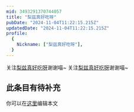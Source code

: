 ```yaml
---
mid: 3493291370744057
title: "梨兹真好吃呀"
pubDate: "2024-11-04T11:22:15.215Z"
updatedDate: "2024-11-04T11:22:15.215Z"
profile:
  {
    Nickname: ["梨兹真好吃呀"],
  }
---
```


关注[梨兹真好吃呀](https://space.bilibili.com/3493291370744057)谢谢喵~ 关注[梨兹真好吃呀](https://space.bilibili.com/3493291370744057)谢谢喵~

## 此条目有待补充
你可以在[这里](https://github.com/Yuhanawa/VTuber.ICU/edit/master/src/content/v/梨兹真好吃呀/index.md)编辑本文
